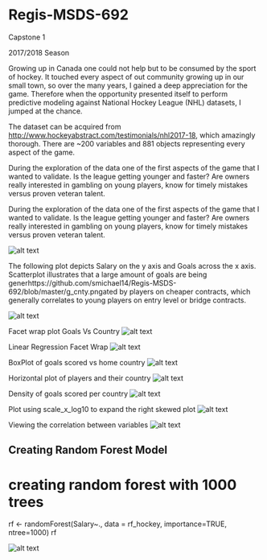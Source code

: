 # Regis-MSDS-692
Capstone 1

2017/2018 Season

Growing up in Canada one could not help but to be consumed by the sport of hockey.  It touched every aspect of out community growing up in our small town, so over the many years, I gained a deep appreciation for the game.  Therefore when the opportunity presented itself to perform predictive modeling against National Hockey League (NHL) datasets, I jumped at the chance. 

The dataset can be acquired from http://www.hockeyabstract.com/testimonials/nhl2017-18, which amazingly thorough.  There are  ~200 variables and 881 objects representing every aspect of the game. 

During the exploration of the data one of the first aspects of the game that I wanted to validate.  Is the league getting younger and faster?  Are owners really interested in gambling on young players, know for timely mistakes versus proven veteran talent.  

During the exploration of the data one of the first aspects of the game that I wanted to validate.  Is the league getting younger and faster?  Are owners really interested in gambling on young players, know for timely mistakes versus proven veteran talent.  

![alt text](https://github.com/smichael14/Regis-MSDS-692/blob/master/Histogram_age.png)


The following plot depicts Salary on the y axis and Goals across the x axis.  Scatterplot illustrates that a large amount of goals are being generhttps://github.com/smichael14/Regis-MSDS-692/blob/master/g_cnty.pngated by players on cheaper contracts, which generally correlates to young players on entry level or bridge contracts. 

![alt text](https://github.com/smichael14/Regis-MSDS-692/blob/master/grtr_than_25_goals.png)
 
Facet wrap plot Goals Vs Country
![alt text](https://github.com/smichael14/Regis-MSDS-692/blob/master/Facet_wrap_g_cnty.png)

Linear Regression Facet Wrap
![alt text](https://github.com/smichael14/Regis-MSDS-692/blob/master/g_cntry.png)

BoxPlot of goals scored vs home country
![alt text](https://github.com/smichael14/Regis-MSDS-692/blob/master/box_g_cnty.png)

Horizontal plot of players and their country
![alt text](https://github.com/smichael14/Regis-MSDS-692/blob/master/Players_cnty.png)

Density of goals scored per country
![alt text](https://github.com/smichael14/Regis-MSDS-692/blob/master/density.png)

Plot using scale_x_log10 to expand the right skewed plot
![alt text](https://github.com/smichael14/Regis-MSDS-692/blob/master/TOI_g.png)

Viewing the correlation between variables
![alt text](https://github.com/smichael14/Regis-MSDS-692/blob/master/corr.png)

## Creating Random Forest Model

# creating random forest with 1000 trees
rf <- randomForest(Salary~., data = rf_hockey, importance=TRUE, ntree=1000)
rf

![alt text](https://github.com/smichael14/Regis-MSDS-692/blob/master/rf.png)

